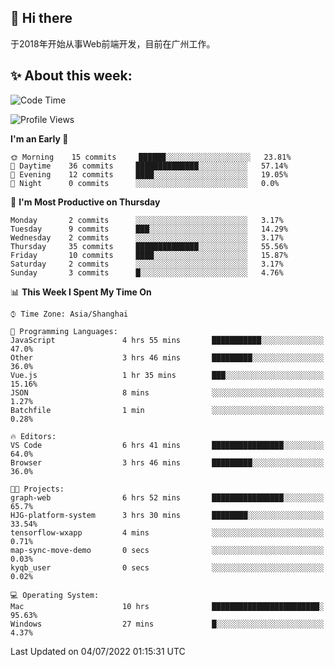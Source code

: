 ## 👋 Hi there

于2018年开始从事Web前端开发，目前在广州工作。

<!--![](https://github-readme-stats.vercel.app/api?username=fxpixels&theme=graywhite&hide_border=true)
![](https://github-readme-stats.vercel.app/api/top-langs/?username=fxpixels&hide_border=true&layout=compact)
-->
<!--
<img src="https://github-readme-stats.vercel.app/api?username=fxpixels&theme=graywhite&hide_border=true" width="500" alt=""/>
<img src="https://github-readme-stats.vercel.app/api/top-langs/?username=fxpixels&hide_border=true&layout=compact" width="300" alt=""/>
-->
## ✨ About this week:
<!--START_SECTION:waka-->
![Code Time](http://img.shields.io/badge/Code%20Time-0%20secs-blue)

![Profile Views](http://img.shields.io/badge/Profile%20Views-0-blue)

**I'm an Early 🐤** 

```text
🌞 Morning    15 commits     ██████░░░░░░░░░░░░░░░░░░░   23.81% 
🌆 Daytime    36 commits     ██████████████░░░░░░░░░░░   57.14% 
🌃 Evening    12 commits     ████░░░░░░░░░░░░░░░░░░░░░   19.05% 
🌙 Night      0 commits      ░░░░░░░░░░░░░░░░░░░░░░░░░   0.0%

```
📅 **I'm Most Productive on Thursday** 

```text
Monday       2 commits      ░░░░░░░░░░░░░░░░░░░░░░░░░   3.17% 
Tuesday      9 commits      ███░░░░░░░░░░░░░░░░░░░░░░   14.29% 
Wednesday    2 commits      ░░░░░░░░░░░░░░░░░░░░░░░░░   3.17% 
Thursday     35 commits     ██████████████░░░░░░░░░░░   55.56% 
Friday       10 commits     ████░░░░░░░░░░░░░░░░░░░░░   15.87% 
Saturday     2 commits      ░░░░░░░░░░░░░░░░░░░░░░░░░   3.17% 
Sunday       3 commits      █░░░░░░░░░░░░░░░░░░░░░░░░   4.76%

```


📊 **This Week I Spent My Time On** 

```text
⌚︎ Time Zone: Asia/Shanghai

💬 Programming Languages: 
JavaScript               4 hrs 55 mins       ███████████░░░░░░░░░░░░░░   47.0% 
Other                    3 hrs 46 mins       █████████░░░░░░░░░░░░░░░░   36.0% 
Vue.js                   1 hr 35 mins        ███░░░░░░░░░░░░░░░░░░░░░░   15.16% 
JSON                     8 mins              ░░░░░░░░░░░░░░░░░░░░░░░░░   1.27% 
Batchfile                1 min               ░░░░░░░░░░░░░░░░░░░░░░░░░   0.28%

🔥 Editors: 
VS Code                  6 hrs 41 mins       ████████████████░░░░░░░░░   64.0% 
Browser                  3 hrs 46 mins       █████████░░░░░░░░░░░░░░░░   36.0%

🐱‍💻 Projects: 
graph-web                6 hrs 52 mins       ████████████████░░░░░░░░░   65.7% 
HJG-platform-system      3 hrs 30 mins       ████████░░░░░░░░░░░░░░░░░   33.54% 
tensorflow-wxapp         4 mins              ░░░░░░░░░░░░░░░░░░░░░░░░░   0.71% 
map-sync-move-demo       0 secs              ░░░░░░░░░░░░░░░░░░░░░░░░░   0.03% 
kyqb_user                0 secs              ░░░░░░░░░░░░░░░░░░░░░░░░░   0.02%

💻 Operating System: 
Mac                      10 hrs              ████████████████████████░   95.63% 
Windows                  27 mins             █░░░░░░░░░░░░░░░░░░░░░░░░   4.37%

```


 Last Updated on 04/07/2022 01:15:31 UTC
<!--END_SECTION:waka-->

<!-- ![Visitor Badge](https://visitor-badge.laobi.icu/badge?page_id=fxpixels) -->

<!--
**FxPixels/FxPixels** is a ✨ _special_ ✨ repository because its `README.md` (this file) appears on your GitHub profile.

Here are some ideas to get you started:

- 🔭 I’m currently working on ...
- 🌱 I’m currently learning ...
- 👯 I’m looking to collaborate on ...
- 🤔 I’m looking for help with ...
- 💬 Ask me about ...
- 📫 How to reach me: ...
- 😄 Pronouns: ...
- ⚡ Fun fact: ...
-->
